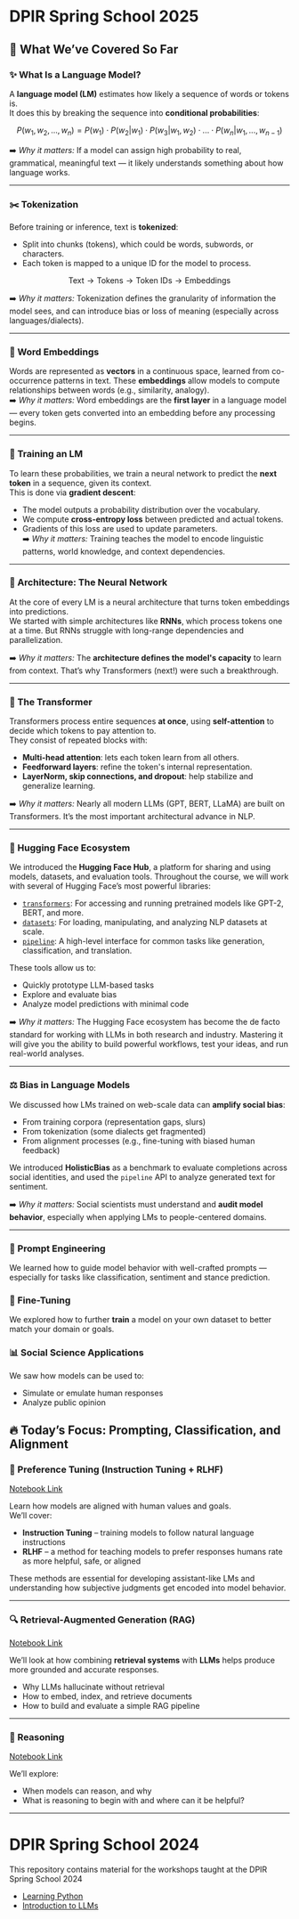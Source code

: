 # DPIR Spring School 2025

## 🧠 What We’ve Covered So Far

### ✨ What Is a Language Model?  
A **language model (LM)** estimates how likely a sequence of words or tokens is.  
It does this by breaking the sequence into **conditional probabilities**:

$$
P(w_1, w_2, ..., w_n) = P(w_1) \cdot P(w_2|w_1) \cdot P(w_3|w_1, w_2) \cdot ... \cdot P(w_n | w_1, ..., w_{n-1})
$$

➡️ *Why it matters:* If a model can assign high probability to real, grammatical, meaningful text — it likely understands something about how language works.

---

### ✂️ Tokenization  
Before training or inference, text is **tokenized**:  
- Split into chunks (tokens), which could be words, subwords, or characters.  
- Each token is mapped to a unique ID for the model to process.

$$
\text{Text} \rightarrow \text{Tokens} \rightarrow \text{Token IDs} \rightarrow \text{Embeddings}
$$

➡️ *Why it matters:* Tokenization defines the granularity of information the model sees, and can introduce bias or loss of meaning (especially across languages/dialects).

---

### 🧱 Word Embeddings  
Words are represented as **vectors** in a continuous space, learned from co-occurrence patterns in text. These **embeddings** allow models to compute relationships between words (e.g., similarity, analogy).  
➡️ *Why it matters:* Word embeddings are the **first layer** in a language model — every token gets converted into an embedding before any processing begins.

---

### 🔧 Training an LM  
To learn these probabilities, we train a neural network to predict the **next token** in a sequence, given its context.  
This is done via **gradient descent**:  
- The model outputs a probability distribution over the vocabulary.  
- We compute **cross-entropy loss** between predicted and actual tokens.  
- Gradients of this loss are used to update parameters.  
➡️ *Why it matters:* Training teaches the model to encode linguistic patterns, world knowledge, and context dependencies.

---

### 🧠 Architecture: The Neural Network  
At the core of every LM is a neural architecture that turns token embeddings into predictions.  
We started with simple architectures like **RNNs**, which process tokens one at a time. But RNNs struggle with long-range dependencies and parallelization.

➡️ *Why it matters:* The **architecture defines the model's capacity** to learn from context. That’s why Transformers (next!) were such a breakthrough.

---

### 🔀 The Transformer  
Transformers process entire sequences **at once**, using **self-attention** to decide which tokens to pay attention to.  
They consist of repeated blocks with:
- **Multi-head attention**: lets each token learn from all others.
- **Feedforward layers**: refine the token's internal representation.
- **LayerNorm, skip connections, and dropout**: help stabilize and generalize learning.

➡️ *Why it matters:* Nearly all modern LLMs (GPT, BERT, LLaMA) are built on Transformers. It’s the most important architectural advance in NLP.

---

### 🤗 Hugging Face Ecosystem  
We introduced the **Hugging Face Hub**, a platform for sharing and using models, datasets, and evaluation tools. Throughout the course, we will work with several of Hugging Face’s most powerful libraries:

- [`transformers`](https://github.com/huggingface/transformers): For accessing and running pretrained models like GPT-2, BERT, and more.  
- [`datasets`](https://huggingface.co/docs/datasets): For loading, manipulating, and analyzing NLP datasets at scale.  
- [`pipeline`](https://huggingface.co/docs/transformers/main_classes/pipelines): A high-level interface for common tasks like generation, classification, and translation.

These tools allow us to:
- Quickly prototype LLM-based tasks  
- Explore and evaluate bias  
- Analyze model predictions with minimal code

➡️ *Why it matters:* The Hugging Face ecosystem has become the de facto standard for working with LLMs in both research and industry. Mastering it will give you the ability to build powerful workflows, test your ideas, and run real-world analyses.

--- 

### ⚖️ Bias in Language Models  
We discussed how LMs trained on web-scale data can **amplify social bias**:
- From training corpora (representation gaps, slurs)
- From tokenization (some dialects get fragmented)
- From alignment processes (e.g., fine-tuning with biased human feedback)

We introduced **HolisticBias** as a benchmark to evaluate completions across social identities, and used the `pipeline` API to analyze generated text for sentiment.

➡️ *Why it matters:* Social scientists must understand and **audit model behavior**, especially when applying LMs to people-centered domains.

---
### 🧩 Prompt Engineering  
We learned how to guide model behavior with well-crafted prompts — especially for tasks like classification, sentiment and stance prediction.

### 🧪 Fine-Tuning  
We explored how to further **train** a model on your own dataset to better match your domain or goals.


### 📊 Social Science Applications  
We saw how models can be used to:  
- Simulate or emulate human responses  
- Analyze public opinion


## 🔥 Today’s Focus: Prompting, Classification, and Alignment

### 🧠 Preference Tuning (Instruction Tuning + RLHF)  

[Notebook Link](https://colab.research.google.com/drive/1ijNbhEaj_f-3Tg3MHuqcdLxXtmy2yj6w?usp=sharing)

Learn how models are aligned with human values and goals.  
We’ll cover:

- **Instruction Tuning** – training models to follow natural language instructions  
- **RLHF** – a method for teaching models to prefer responses humans rate as more helpful, safe, or aligned  

These methods are essential for developing assistant-like LMs and understanding how subjective judgments get encoded into model behavior.

---

### 🔍 Retrieval-Augmented Generation (RAG)  

[Notebook Link](https://colab.research.google.com/drive/1AqmADxZYeOtsFNrskiJFuit9w3Dtiil-?usp=sharing)

We’ll look at how combining **retrieval systems** with **LLMs** helps produce more grounded and accurate responses.

- Why LLMs hallucinate without retrieval  
- How to embed, index, and retrieve documents  
- How to build and evaluate a simple RAG pipeline  

---

### 🧠 Reasoning  

[Notebook Link](https://colab.research.google.com/drive/1nnm1R7rdIRt1iKvBKFqzKv5HlNelYTul?usp=sharing)

We’ll explore:
- When models can reason, and why
- What is reasoning to begin with and where can it be helpful? 

---


# DPIR Spring School 2024
This repository contains material for the workshops taught at the DPIR Spring School 2024

- [Learning Python](https://github.com/antndlcrx/oss_2024/blob/main/tutorials/oss_python_intro.ipynb)
- [Introduction to LLMs](https://github.com/antndlcrx/oss_2024/blob/main/tutorials/oss_python_intro.ipynb)


